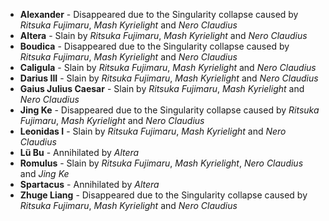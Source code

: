 - **Alexander** - Disappeared due to the Singularity collapse caused by _Ritsuka Fujimaru_, _Mash Kyrielight_ and _Nero Claudius_
- **Altera** - Slain by _Ritsuka Fujimaru_, _Mash Kyrielight_ and _Nero Claudius_
- **Boudica** - Disappeared due to the Singularity collapse caused by _Ritsuka Fujimaru_, _Mash Kyrielight_ and _Nero Claudius_
- **Caligula** - Slain by _Ritsuka Fujimaru_, _Mash Kyrielight_ and _Nero Claudius_
- **Darius III** - Slain by _Ritsuka Fujimaru_, _Mash Kyrielight_ and _Nero Claudius_
- **Gaius Julius Caesar** - Slain by _Ritsuka Fujimaru_, _Mash Kyrielight_ and _Nero Claudius_
- **Jing Ke** - Disappeared due to the Singularity collapse caused by _Ritsuka Fujimaru_, _Mash Kyrielight_ and _Nero Claudius_
- **Leonidas I** - Slain by _Ritsuka Fujimaru_, _Mash Kyrielight_ and _Nero Claudius_
- **Lü Bu** - Annihilated by _Altera_
- **Romulus** - Slain by _Ritsuka Fujimaru_, _Mash Kyrielight_, _Nero Claudius_ and _Jing Ke_
- **Spartacus** - Annihilated by _Altera_
- **Zhuge Liang** - Disappeared due to the Singularity collapse caused by _Ritsuka Fujimaru_, _Mash Kyrielight_ and _Nero Claudius_